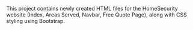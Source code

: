 This project contains newly created HTML files for the HomeSecurity website (Index, Areas Served, Navbar, Free Quote Page), along with CSS styling using Bootstrap.
